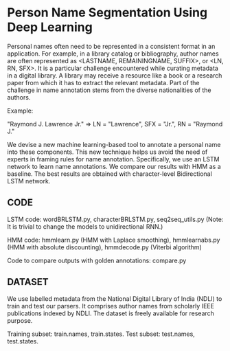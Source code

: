 # Person Name Segmentation Using Deep Learning

Personal names often need to be represented in a consistent format in an application. For example, in a library catalog or bibliography, author names are often represented as <LASTNAME, REMAININGNAME, SUFFIX>, or <LN, RN, SFX>. It is a particular challenge encountered while curating metadata in a digital library. A library may receive a resource like a book or a research paper from which it has to extract the relevant metadata. Part of the challenge in name annotation stems from the diverse nationalities of the authors. 

Example: 

"Raymond J. Lawrence Jr." => LN = "Lawrence", SFX = "Jr.", RN = "Raymond J."


We devise a new machine learning-based tool to annotate a personal name into these components. This new technique helps us avoid the need of experts in framing rules for name annotation. Specifically, we use an LSTM network to learn name annotations. We compare our results with HMM as a baseline. The best results are obtained with character-level Bidirectional LSTM network.

## CODE

LSTM code: wordBRLSTM.py, characterBRLSTM.py, seq2seq_utils.py (Note: It is trivial to change the models to unidirectional RNN.)

HMM code: hmmlearn.py (HMM with Laplace smoothing), hmmlearnabs.py (HMM with absolute discounting), hmmdecode.py (Viterbi algorithm)

Code to compare outputs with golden annotations: compare.py


## DATASET

We use labelled metadata from the National Digital Library of India (NDLI) to train and test our parsers. It comprises author names from scholarly IEEE publications indexed by NDLI. The dataset is freely available for research purpose. 

Training subset: train.names, train.states. Test subset: test.names, test.states.




